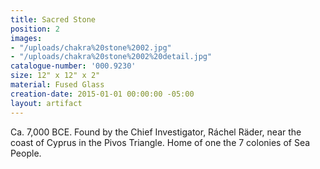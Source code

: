 ```yaml
---
title: Sacred Stone
position: 2
images:
- "/uploads/chakra%20stone%2002.jpg"
- "/uploads/chakra%20stone%2002%20detail.jpg"
catalogue-number: '000.9230'
size: 12" x 12" x 2"
material: Fused Glass
creation-date: 2015-01-01 00:00:00 -05:00
layout: artifact
---
```


Ca. 7,000 BCE.
Found by the Chief Investigator, Ráchel Räder, near the coast of Cyprus in the Pivos Triangle. Home of one the 7 colonies of Sea People.

